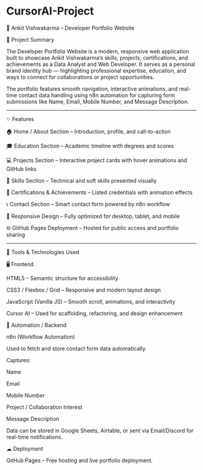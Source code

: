 # CursorAI-Project

🧾 Ankit Vishwakarma – Developer Portfolio Website

🚀 Project Summary

The Developer Portfolio Website is a modern, responsive web application built to showcase Ankit Vishwakarma’s skills, projects, certifications, and achievements as a Data Analyst and Web Developer.
It serves as a personal brand identity hub — highlighting professional expertise, education, and ways to connect for collaborations or project opportunities.

The portfolio features smooth navigation, interactive animations, and real-time contact data handling using n8n automation for capturing form submissions like Name, Email, Mobile Number, and Message Description.


---

✨ Features

🏠 Home / About Section – Introduction, profile, and call-to-action

🎓 Education Section – Academic timeline with degrees and scores

💻 Projects Section – Interactive project cards with hover animations and GitHub links

🧠 Skills Section – Technical and soft skills presented visually

🏅 Certifications & Achievements – Listed credentials with animation effects

📞 Contact Section – Smart contact form powered by n8n workflow

📱 Responsive Design – Fully optimized for desktop, tablet, and mobile

🌐 GitHub Pages Deployment – Hosted for public access and portfolio sharing



---

🧰 Tools & Technologies Used

🖥 Frontend

HTML5 – Semantic structure for accessibility

CSS3 / Flexbox / Grid – Responsive and modern layout design

JavaScript (Vanilla JS) – Smooth scroll, animations, and interactivity

Cursor AI – Used for scaffolding, refactoring, and design enhancement


🧩 Automation / Backend

n8n (Workflow Automation)

Used to fetch and store contact form data automatically.

Captures:

Name

Email

Mobile Number

Project / Collaboration Interest

Message Description


Data can be stored in Google Sheets, Airtable, or sent via Email/Discord for real-time notifications.



☁ Deployment

GitHub Pages – Free hosting and live portfolio deployment.
